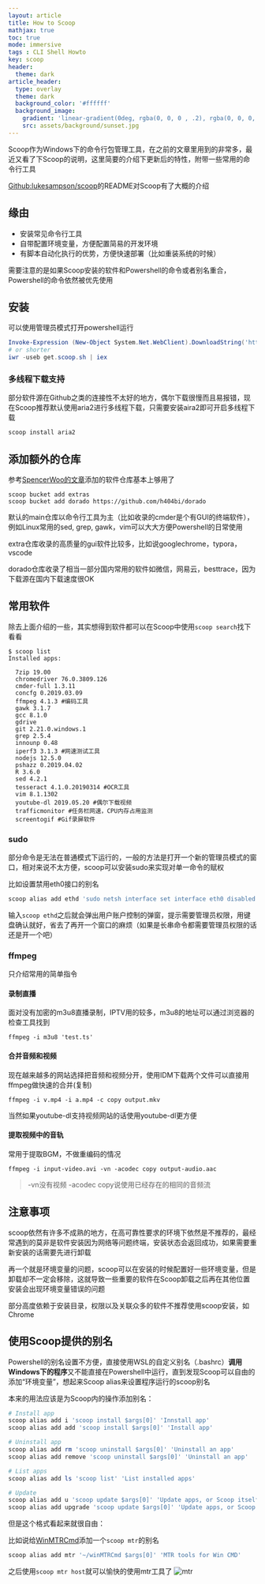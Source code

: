 ```yaml
---
layout: article
title: How to Scoop
mathjax: true
toc: true
mode: immersive
tags : CLI Shell Howto
key: scoop
header:
  theme: dark
article_header:
  type: overlay
  theme: dark
  background_color: '#ffffff'
  background_image: 
    gradient: 'linear-gradient(0deg, rgba(0, 0, 0 , .2), rgba(0, 0, 0, .2))'
    src: assets/background/sunset.jpg
---
```

Scoop作为Windows下的命令行包管理工具，在之前的文章里用到的非常多，最近又看了下Scoop的说明，这里简要的介绍下更新后的特性，附带一些常用的命令行工具
<!--more-->

[Github:lukesampson/scoop](https://github.com/lukesampson/scoop)的README对Scoop有了大概的介绍

## 缘由

- 安装常见命令行工具
- 自带配置环境变量，方便配置简易的开发环境
- 有脚本自动化执行的优势，方便快速部署（比如重装系统的时候）

需要注意的是如果Scoop安装的软件和Powershell的命令或者别名重合，Powershell的命令依然被优先使用

## 安装

可以使用管理员模式打开powershell运行
```powershell
Invoke-Expression (New-Object System.Net.WebClient).DownloadString('https://get.scoop.sh')
# or shorter
iwr -useb get.scoop.sh | iex
```

### 多线程下载支持

部分软件源在Github之类的连接性不太好的地方，偶尔下载很慢而且易报错，现在Scoop推荐默认使用aria2进行多线程下载，只需要安装aira2即可开启多线程下载
```powershell
scoop install aria2
```

## 添加额外的仓库

参考[SpencerWoo的文章](https://sspai.com/post/52710)添加的软件仓库基本上够用了
```
scoop bucket add extras
scoop bucket add dorado https://github.com/h404bi/dorado
```

默认的main仓库以命令行工具为主（比如收录的cmder是个有GUI的终端软件），例如Linux常用的sed, grep, gawk，vim可以大大方便Powershell的日常使用

extra仓库收录的高质量的gui软件比较多，比如说googlechrome，typora，vscode

dorado仓库收录了相当一部分国内常用的软件如微信，网易云，besttrace，因为下载源在国内下载速度很OK

## 常用软件

除去上面介绍的一些，其实想得到软件都可以在Scoop中使用```scoop search```找下看看

```
$ scoop list
Installed apps:

  7zip 19.00
  chromedriver 76.0.3809.126
  cmder-full 1.3.11
  concfg 0.2019.03.09
  ffmpeg 4.1.3 #编码工具
  gawk 3.1.7
  gcc 8.1.0
  gdrive 
  git 2.21.0.windows.1
  grep 2.5.4
  innounp 0.48
  iperf3 3.1.3 #网速测试工具
  nodejs 12.5.0
  pshazz 0.2019.04.02
  R 3.6.0
  sed 4.2.1
  tesseract 4.1.0.20190314 #OCR工具
  vim 8.1.1302 
  youtube-dl 2019.05.20 #偶尔下载视频
  trafficmonitor #任务栏网速，CPU内存占用监测
  screentogif #Gif录屏软件
```
### sudo
部分命令是无法在普通模式下运行的，一般的方法是打开一个新的管理员模式的窗口，相对来说不太方便，scoop可以安装sudo来实现对单一命令的赋权

比如设置禁用eth0接口的别名
```powershell
scoop alias add ethd 'sudo netsh interface set interface eth0 disabled' 'disable eth0' 
```
输入```scoop ethd```之后就会弹出用户账户控制的弹窗，提示需要管理员权限，用键盘确认就好，省去了再开一个窗口的麻烦（如果是长串命令都需要管理员权限的话还是开一个吧）

### ffmpeg
只介绍常用的简单指令
#### 录制直播
面对没有加密的m3u8直播录制，IPTV用的较多，m3u8的地址可以通过浏览器的检查工具找到
```
ffmpeg -i m3u8 'test.ts'  
```
#### 合并音频和视频
现在越来越多的网站选择把音频和视频分开，使用IDM下载两个文件可以直接用ffmpeg做快速的合并(复制)
```
ffmpeg -i v.mp4 -i a.mp4 -c copy output.mkv
```
当然如果youtube-dl支持视频网站的话使用youtube-dl更方便

#### 提取视频中的音轨
常用于提取BGM，不做重编码的情况
```
ffmpeg -i input-video.avi -vn -acodec copy output-audio.aac
```
> -vn没有视频
> -acodec copy说使用已经存在的相同的音频流

## 注意事项

scoop依然有许多不成熟的地方，在高可靠性要求的环境下依然是不推荐的，最经常遇到的莫非是软件安装因为网络等问题终端，安装状态会返回成功，如果需要重新安装的话需要先进行卸载

再一个就是环境变量的问题，scoop可以在安装的时候配置好一些环境变量，但是卸载却不一定会移除，这就导致一些重要的软件在Scoop卸载之后再在其他位置安装会出现环境变量错误的问题

部分高度依赖于安装目录，权限以及关联众多的软件不推荐使用scoop安装，如Chrome

## 使用Scoop提供的别名

Powershell的别名设置不方便，直接使用WSL的自定义别名（.bashrc）**调用Windows下的程序**又不能直接在Powershell中运行，直到发现Scoop可以自由的添加“环境变量”，想起来Scoop alias来设置程序运行的scoop别名

本来的用法应该是为Scoop内的操作添加别名：
```powershell
# Install app
scoop alias add i 'scoop install $args[0]' 'Innstall app'
scoop alias add add 'scoop install $args[0]' 'Install app'

# Uninstall app
scoop alias add rm 'scoop uninstall $args[0]' 'Uninstall an app'
scoop alias add remove 'scoop uninstall $args[0]' 'Uninstall an app'

# List apps
scoop alias add ls 'scoop list' 'List installed apps'

# Update
scoop alias add u 'scoop update $args[0]' 'Update apps, or Scoop itself'
scoop alias add upgrade 'scoop update $args[0]' 'Update apps, or Scoop itself'
```
但是这个格式看起来就很自由：

比如说给[WinMTRCmd](https://github.com/tamerciaga/WinMTRCmd)添加一个```scoop mtr```的别名
```powershell
scoop alias add mtr '~/winMTRCmd $args[0]' 'MTR tools for Win CMD'
```
之后使用```scoop mtr host```就可以愉快的使用mtr工具了
![mtr](https://img.vim-cn.com/ce/3630545c5af0216e592da0230133b9772a80b1.gif)